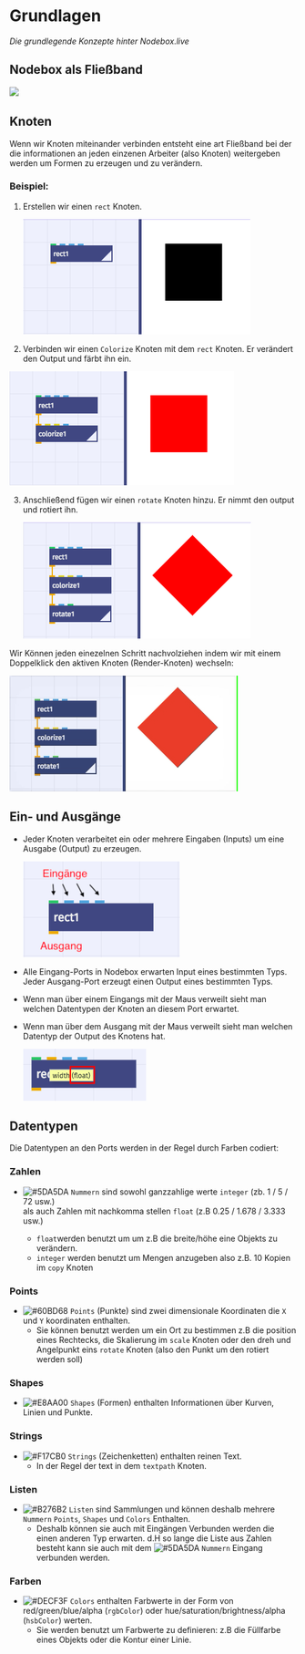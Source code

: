# Grundlagen

*Die grundlegende Konzepte hinter Nodebox.live*


## Nodebox als Fließband

![](https://media.giphy.com/media/wKfYItv9gsjXG/giphy.gif)

## Knoten

Wenn wir Knoten miteinander verbinden entsteht eine art Fließband bei der die informationen an jeden einzenen Arbeiter (also Knoten) weitergeben werden um Formen zu erzeugen und zu verändern.

### Beispiel:

1. Erstellen wir einen `rect` Knoten.

	![](assets/basics_1.png)

2. Verbinden wir einen `Colorize` Knoten mit dem `rect` Knoten. Er verändert den Output und färbt ihn ein.

  ![](assets/basics_2.png)

3. Anschließend fügen wir einen `rotate` Knoten hinzu. Er nimmt den output und rotiert ihn.

   ![](assets/basics_3.png)

Wir Können jeden einezelnen Schritt nachvolziehen indem wir mit einem Doppelklick den aktiven Knoten (Render-Knoten) wechseln:

![](assets/basics_render.gif)


## Ein- und Ausgänge


- Jeder Knoten verarbeitet ein oder mehrere Eingaben (Inputs) um eine Ausgabe (Output) zu erzeugen.

  ![](assets/grundlagen_input_output.png)
  
- Alle Eingang-Ports in Nodebox erwarten Input eines bestimmten Typs. Jeder Ausgang-Port erzeugt einen Output eines bestimmten Typs. 
- Wenn man über einem Eingangs mit der Maus verweilt sieht man welchen Datentypen der Knoten an diesem Port erwartet. 
- Wenn man über dem Ausgang mit der Maus verweilt sieht man welchen Datentyp der Output des Knotens hat.

  ![](assets/grundlagen_input_art.png)

## Datentypen

Die Datentypen an den Ports werden in der Regel durch Farben codiert:

### Zahlen

- ![#5DA5DA](https://placehold.it/15/5DA5DA?text=+) `Nummern` sind sowohl ganzzahlige werte `integer` (zb. 1 / 5 / 72 usw.)   
als auch Zahlen mit nachkomma stellen `float` (z.B 0.25 / 1.678 / 3.333 usw.)

	- `float`werden benutzt um um z.B die breite/höhe eine Objekts zu verändern.
	- `integer` werden benutzt um Mengen anzugeben also z.B. 10 Kopien im `copy` Knoten

### Points

- ![#60BD68](https://placehold.it/15/60BD68?text=+) `Points` (Punkte) sind zwei dimensionale Koordinaten die `X` und `Y` koordinaten enthalten.
	- Sie können benutzt werden um ein Ort zu bestimmen z.B die position eines Rechtecks, die Skalierung im `scale` Knoten oder den dreh und Angelpunkt eins `rotate` Knoten (also den Punkt um den rotiert werden soll)

### Shapes

- ![#E8AA00](https://placehold.it/15/E8AA00?text=+) `Shapes` (Formen) enthalten Informationen über Kurven, Linien und Punkte.

### Strings
- ![#F17CB0](https://placehold.it/15/F17CB0?text=+) `Strings` (Zeichenketten) enthalten reinen Text.
	- In der Regel der text in dem `textpath` Knoten.

### Listen

- ![#B276B2](https://placehold.it/15/B276B2?text=+) `Listen` sind Sammlungen und können deshalb mehrere `Nummern` `Points`, `Shapes` und `Colors` Enthalten.
	- Deshalb können sie auch mit Eingängen Verbunden werden die einen anderen Typ erwarten. d.H so lange die Liste aus Zahlen besteht kann sie auch mit dem ![#5DA5DA](https://placehold.it/15/5DA5DA?text=+) `Nummern` Eingang verbunden werden.

### Farben
- ![#DECF3F](https://placehold.it/15/DECF3F?text=+) `Colors` enthalten Farbwerte in der Form von red/green/blue/alpha (`rgbColor`) oder hue/saturation/brightness/alpha (`hsbColor`) werten.
	- Sie werden benutzt um Farbwerte zu definieren: z.B die Füllfarbe eines Objekts oder die Kontur einer Linie.
